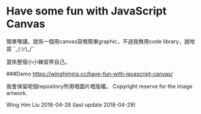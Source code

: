 # Have some fun with JavaScript Canvas

簡單嚟講，就係一個用canvas寫嘅簡單graphic，不過我無用code library，就咁寫 ¯\_(ツ)_/¯

當係整個小小練習畀自己。

###Demo
https://winghimjns.cc/have-fun-with-javascript-canvas/

我會保留呢個repository所用嘅圖片嘅版權。
Copyright reserve for the image artwork. 

Wing Him Liu
2018-04-28
(last update 2018-04-29)